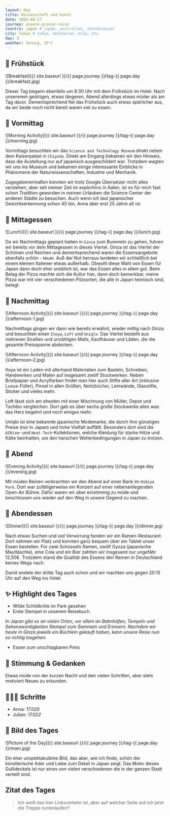 ```yaml
---
layout: day
title: Wissenschaft und Kunst
date: 2025-08-17
journey: unsere-grosse-reise
country: japan # japan, australien, skandinavien
city: tokyo # tokyo, melbourne, oslo, etc.
day: 3
weather: Sonnig, 35°C
---
```


## 🥐 Frühstück

![Breakfast]({{ site.baseurl }}/{{ page.journey }}/tag-{{ page.day }}/breakfast.jpg)

Dieser Tag begann ebenfalls um 8:30 Uhr mit dem Frühstück im Hotel.
Nach unsererem gestrigen, etwas längeren, Abend allerdings etwas müder als am Tag davor.
Dementsprechend fiel das Frühstück auch etwas spärlicher aus, da wir beide noch nicht bereit waren viel zu essen.

## 🌅 Vormittag

![Morning Activity]({{ site.baseurl }}/{{ page.journey }}/tag-{{ page.day }}/morning.jpg)

Vormittags besuchten wir das `Science and Technology Museum` direkt neben dem Kaiserpalast in `Chiyoda`.
Direkt am Eingang bekamen wir den Hinweis, dass die Austellung nur auf japanisch ausgeschildert war.
Trotzdem wagten wir uns ins Museum und bekamen einige interessante Einblicke in Phänomene der Naturwissenschaften, Industire und Mechanik.

Zugegebenermaßen konnten wir trotz Google Übersetzer nicht alles verstehen, aber seit meiner Zeit im explorhino in Aalen, ist es für mich fast schon Tradition geworden in meinen Urlauben die Science Center der anderen Städte zu besuchen.
Auch wenn ich laut japanischer Gesichtserkennung schon 40 bin, Anna aber erst 25 Jahre alt ist.

## 🍣 Mittagessen

![Lunch]({{ site.baseurl }}/{{ page.journey }}/tag-{{ page.day }}/lunch.jpg)

Da wir Nachmittags geplant hatten in `Ginza` zum Bummeln zu gehen, fuhren wir bereits vor dem Mittagessen in dieses Viertel.
Ginza ist das Viertel der Schönen und Reichen und dementsprechend waren die Essensangebote ebenfalls schön - teuer.
Auß der Not herraus landeten wir schließlich bei einem kleinen Italiener etwas außerhalb.
Obwohl diese Wahl von Essen für Japan dann doch eher unüblich ist, war das Essen alles in allem gut.
Beim Belag der Pizza machte sich die Kultur hier, dann doch bemerkbar, meine Pizza war mit vier verschiedenen Pilzsorten, die alle in Japan heimisch sind, belegt.

## 🌆 Nachmittag

![Afternoon Activity]({{ site.baseurl }}/{{ page.journey }}/tag-{{ page.day }}/afternoon-1.jpg)

Nachmittags gingen wir dann wie bereits erwähnt, wieder mittig nach Ginza und besuchten einen `Itoya`, `Loft` und `Uniqlo`.
Das Viertel besteht aus mehreren Straßen und unzähligen Malls, Kaufhäuser und Läden, die die gesamte Preisspanne abdecken.

![Afternoon Activity]({{ site.baseurl }}/{{ page.journey }}/tag-{{ page.day }}/afternoon-2.jpg)

Itoya ist ein Laden mit allerhand Materialien zum Basteln, Schreiben, Handwerken und Malen auf insgesamt zwölf Stockwerken.
Neben Briefpapier und Acrylfarben findet man hier auch Stifte aller Art (inklusive Luxus-Füller), Pinsel in allen Größen, Notizbücher, Leinwände, Glasstifte, Sticker und vieles mehr.

Loft lässt sich am ehesten mit einer Mischnung von Müller, Depot und Tschibo vergleichen.
Dort gab es über sechs große Stockwerke alles was das Herz begehrt und noch einiges mehr.

Uniqlo ist eine bekannte japanische Modemarke, die durch ihre günstigen Preise (nur in Japan) und hohe Vielfalt auffällt.
Besonders dort sind die `AIRism`- und `Heat-Tech`-Kollektionen, welche Kleidung für starke Hitze und Kälte beinhalten, um den harschen Wetterbedingungen in Japan zu trotzen.

## 🌙 Abend

![Evening Activity]({{ site.baseurl }}/{{ page.journey }}/tag-{{ page.day }}/evening.jpg)

Mit müden Beinen verbrachten wir den Abend auf einer Bank im `Hibiya Park`.
Dort war zufälligerweise ein Konzert auf einer nebenanliegenden Open-Air Bühne.
Dafür waren wir aber einstimmig zu müde und beschlossen uns wieder auf den Weg in unsere Gegend zu machen.

## 🍜 Abendessen

![Dinner]({{ site.baseurl }}/{{ page.journey }}/tag-{{ page.day }}/dinner.jpg)

Nach etwas Suchen und viel Verwirrung fanden wir ein Ramen-Restaurant.
Dort nahmen wir Platz und konnten ganz bequem über ein Tablet unser Essen bestellen.
Für zwei Schüsseln Ramen, zwölf Gyoza (japanische Maultäschle), eine Cola und ein Bier zahlten wir insgesamt nur ungefähr 12,50€.
Trotzdem stand die Qualität des Essens den Ramen in Deutschland keines Wegs nach.

Damit endete der dritte Tag auch schon und wir machten uns gegen 20:15 Uhr auf den Weg ins Hotel.

## ✨ Highlight des Tages

- Wilde Schildkröte im Park gesehen
- Erste Stempel in unserem Reisebuch.

_In Japan gibt es an vielen Orten, vor allem an Bahnhöfen, Tempeln und Sehenswürdigkeiten Stempel zum Sammeln und Erinnern. Nachdem wir heute in Ginza jeweils ein Büchlein gekauft haben, kann unsere Reise nun so richtig losgehen._
- Essen zum unschlagbaren Preis

## 💭 Stimmung & Gedanken

Etwas müde von der kurzen Nacht und den vielen Schritten, aber stets motiviert Neues zu erkunden.

## 🏃🏽‍♀️ Schritte

- Anna: _17.020_
- Julian: _17.022_

## 📸 Bild des Tages

![Picture of the Day]({{ site.baseurl }}/{{ page.journey }}/tag-{{ page.day }}/main.jpg)

Ein eher unspektakuläres Bild, das aber, wie ich finde, schön die künstlerische Ader und Liebe zum Detail in Japan zeigt.
Das Motiv dieses Gullideckels ist nur eines von vielen verschiedenen die in der ganzen Stadt verteilt sind.


## Zitat des Tages

> Ich weiß das hier Linksverkehr ist, aber auf welcher Seite soll ich jetzt die Treppe runterlaufen?
